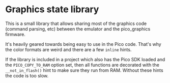 # Graphics state library

This is a small library that allows sharing most of the graphics code (command
parsing, etc) between the emulator and the pico_graphics firmware.

It's heavily geared towards being easy to use in the Pico code. That's why the
color formats are weird and there are a few `inline` hints.

If the library is included in a project which also has the Pico SDK loaded and
the `PICO_COPY_TO_RAM` option set, then all functions are decorated with the
`__not_in_flash()` hint to make sure they run from RAM. Without these hints the
code is too slow.
